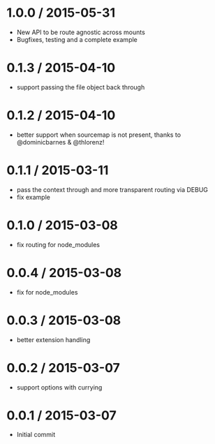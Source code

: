 
1.0.0 / 2015-05-31
==================

* New API to be route agnostic across mounts
* Bugfixes, testing and a complete example

0.1.3 / 2015-04-10
==================

  * support passing the file object back through

0.1.2 / 2015-04-10
==================

  * better support when sourcemap is not present, thanks to @dominicbarnes & @thlorenz!

0.1.1 / 2015-03-11
==================

  * pass the context through and more transparent routing via DEBUG
  * fix example

0.1.0 / 2015-03-08
==================

  * fix routing for node_modules

0.0.4 / 2015-03-08
==================

  * fix for node_modules

0.0.3 / 2015-03-08
==================

  * better extension handling

0.0.2 / 2015-03-07
==================

  * support options with currying

0.0.1 / 2015-03-07
==================

  * Initial commit
